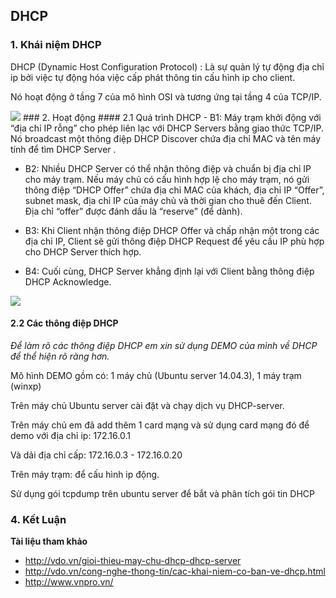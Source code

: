 ## DHCP
### 1. Khái niệm DHCP
DHCP (Dynamic Host Configuration Protocol) : Là sự quản lý tự động địa chỉ ip bởi việc tự động hóa việc cấp phát thông tin cấu hình ip cho client.

Nó hoạt động ở tầng 7 của mô hình OSI và tương ứng tại tầng 4 của TCP/IP.

<img src="http://2.bp.blogspot.com/-8fw4bZDy7Gk/VUeNH_VvUBI/AAAAAAAAAf8/FLbwHqdTHjc/s1600/model%2Bosi.png">
### 2. Hoạt động
#### 2.1 Quá trình DHCP
- B1: Máy trạm khởi động với “địa chỉ IP rỗng” cho phép liên lạc với DHCP Servers bằng giao thức TCP/IP. Nó broadcast một thông điệp DHCP Discover chứa địa chỉ MAC và tên máy tính để tìm DHCP Server .

- B2: Nhiều DHCP Server có thể nhận thông điệp và chuẩn bị địa chỉ IP cho máy trạm. Nếu máy chủ có cấu hình hợp lệ cho máy trạm, nó gửi thông điệp “DHCP Offer” chứa địa chỉ MAC của khách, địa chỉ IP “Offer”, subnet mask, địa chỉ IP của máy chủ và thời gian cho thuê đến Client. Địa chỉ “offer” được đánh dấu là “reserve” (để dành).

- B3: Khi Client nhận thông điệp DHCP Offer và chấp nhận một trong các địa chỉ IP, Client sẽ gửi thông điệp DHCP Request để yêu cầu IP phù hợp cho DHCP Server thích hợp.

- B4: Cuối cùng, DHCP Server khẳng định lại với Client bằng thông điệp DHCP Acknowledge.

<img src="http://www.highteck.net/images/41-DHCP2.jpg">

#### 2.2 Các thông điệp DHCP

*Để làm rõ các thông điệp DHCP em xin sử dụng DEMO của mình về DHCP để thể hiện rõ ràng hơn.*

Mô hình DEMO gồm có: 1 máy chủ (Ubuntu server 14.04.3), 1 máy trạm (winxp)

Trên máy chủ Ubuntu server cài đặt và chạy dịch vụ DHCP-server.

Trên máy chủ em đã add thêm 1 card mạng và sử dụng card mạng đó để demo với địa chỉ ip: 172.16.0.1

Và dải địa chỉ cấp: 172.16.0.3 - 172.16.0.20

Trên máy trạm: để cấu hình ip động.

Sử dụng gói tcpdump trên ubuntu server để bắt và phân tích gói tin DHCP


### 4. Kết Luận
**Tài liệu tham khảo**
- http://vdo.vn/gioi-thieu-may-chu-dhcp-dhcp-server
- http://vdo.vn/cong-nghe-thong-tin/cac-khai-niem-co-ban-ve-dhcp.html
- http://www.vnpro.vn/

